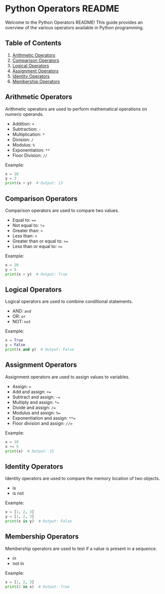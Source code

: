 # Python Operators README

Welcome to the Python Operators README! This guide provides an overview of the various operators available in Python programming.

## Table of Contents

1. [Arithmetic Operators](#arithmetic-operators)
2. [Comparison Operators](#comparison-operators)
3. [Logical Operators](#logical-operators)
4. [Assignment Operators](#assignment-operators)
5. [Identity Operators](#identity-operators)
6. [Membership Operators](#membership-operators)

## Arithmetic Operators

Arithmetic operators are used to perform mathematical operations on numeric operands.
- Addition: `+`
- Subtraction: `-`
- Multiplication: `*`
- Division: `/`
- Modulus: `%`
- Exponentiation: `**`
- Floor Division: `//`

Example:
```python
x = 10
y = 3
print(x + y)  # Output: 13
```

## Comparison Operators

Comparison operators are used to compare two values.
- Equal to: `==`
- Not equal to: `!=`
- Greater than: `>`
- Less than: `<`
- Greater than or equal to: `>=`
- Less than or equal to: `<=`

Example:
```python
x = 10
y = 5
print(x > y)  # Output: True
```

## Logical Operators

Logical operators are used to combine conditional statements.
- AND: `and`
- OR: `or`
- NOT: `not`

Example:
```python
x = True
y = False
print(x and y)  # Output: False
```

## Assignment Operators

Assignment operators are used to assign values to variables.
- Assign: `=`
- Add and assign: `+=`
- Subtract and assign: `-=`
- Multiply and assign: `*=`
- Divide and assign: `/=`
- Modulus and assign: `%=`
- Exponentiation and assign: `**=`
- Floor division and assign: `//=`

Example:
```python
x = 10
x += 5
print(x)  # Output: 15
```

## Identity Operators

Identity operators are used to compare the memory location of two objects.
- is
- is not

Example:
```python
x = [1, 2, 3]
y = [1, 2, 3]
print(x is y)  # Output: False
```

## Membership Operators

Membership operators are used to test if a value is present in a sequence.
- in
- not in

Example:
```python
x = [1, 2, 3]
print(2 in x)  # Output: True
```

